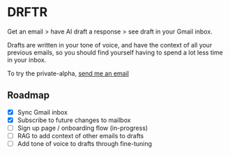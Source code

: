 # DRFTR

Get an email > have AI draft a response > see draft in your Gmail inbox.

Drafts are written in your tone of voice, and have the context of all your previous emails, so you should find yourself
having to spend a lot less time in your inbox.

To try the private-alpha, [send me an email](mailto:hey@jayseejay.com)

## Roadmap

- [x] Sync Gmail inbox
- [x] Subscribe to future changes to mailbox
- [ ] Sign up page / onboarding flow (in-progress)
- [ ] RAG to add context of other emails to drafts
- [ ] Add tone of voice to drafts through fine-tuning